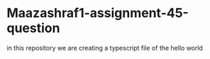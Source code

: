 # Maazashraf1-assignment-45-question
in this repository we are creating a typescript file of the hello world
